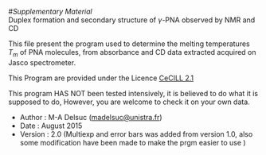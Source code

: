 #*Supplementary Material* <br/> Duplex formation and secondary structure of $\gamma$-PNA observed by NMR and CD




This file present the program used to determine the melting temperatures $T_m$ of PNA molecules,
from absorbance and CD data extracted acquired on Jasco spectrometer.



This Program are provided under the Licence [CeCILL 2.1](http://www.cecill.info/licences/Licence_CeCILL_V2.1-en.html)

This program HAS NOT been tested intensively, it is believed to do what it is supposed to do, 
However, you are welcome to check it on your own data.

- Author : M-A Delsuc (madelsuc@unistra.fr)
- Date : August 2015
- Version : 2.0   (Multiexp and error bars was added from version 1.0, also some modification have been made to make the prgm easier to use )
